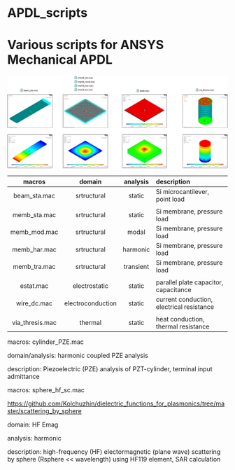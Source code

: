 # APDL_scripts

# Various scripts for ANSYS Mechanical APDL

![models](https://github.com/Kolchuzhin/APDL_scripts/blob/master/models.png)



| macros          |    domain          |  analysis |  description                              |
|:---------------:|:------------------:|:---------:|:------------------------------------------|
| beam_sta.mac    |  srtructural       | static    | Si microcantilever, point load            |
|                 |                    |           |                                           |
| memb_sta.mac    |  srtructural       | static    | Si membrane, pressure load                |
| memb_mod.mac    |  srtructural       | modal     | Si membrane, pressure load                |
| memb_har.mac    |  srtructural       | harmonic  | Si membrane, pressure load                |
| memb_tra.mac    |  srtructural       | transient | Si membrane, pressure load                |
|                 |                    |           |                                           |
| estat.mac       |  electrostatic     | static    | parallel plate capacitor, capacitance     |
| wire_dc.mac     |  electroconduction | static    | current conduction, electrical resistance |
|                 |                    |           |                                           |
| via_thresis.mac |  thermal           | static    | heat conduction, thermal resistance       |


macros: cylinder_PZE.mac

domain/analysis: harmonic coupled PZE analysis

description: Piezoelectric (PZE) analysis of PZT-cylinder, terminal input admittance


macros: sphere_hf_sc.mac

https://github.com/Kolchuzhin/dielectric_functions_for_plasmonics/tree/master/scattering_by_sphere

domain: HF Emag

analysis: harmonic 

description: high-frequency (HF) electormagnetic (plane wave) scattering by sphere (Rsphere << wavelength) using HF119 element, SAR calculation
